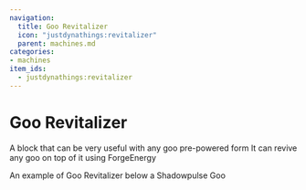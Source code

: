 ```yaml
---
navigation:
  title: Goo Revitalizer
  icon: "justdynathings:revitalizer"
  parent: machines.md
categories:
- machines
item_ids:
  - justdynathings:revitalizer
---
```


# Goo Revitalizer

A block that can be very useful with any goo pre-powered form
It can revive any goo on top of it using ForgeEnergy


<GameScene zoom="8">
  <ImportStructure src="../nbt/revitalizer_mono.nbt" />
</GameScene>

An example of Goo Revitalizer below a Shadowpulse Goo

<GameScene zoom="8">
  <ImportStructure src="../nbt/revitalizer_with_goo.nbt" />
</GameScene>

<RecipeFor id="justdynathings:revitalizer" />